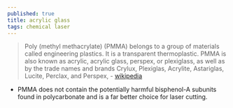 ```yaml
---
published: true
title: acrylic glass
tags: chemical laser
---
```

> Poly (methyl methacrylate) (PMMA) belongs to a group of materials called engineering plastics. It is a transparent thermoplastic. PMMA is also known as acrylic, acrylic glass, perspex, or plexiglass, as well as by the trade names and brands Crylux, Plexiglas, Acrylite, Astariglas, Lucite, Perclax, and Perspex, - [wikipedia](https://en.wikipedia.org/wiki/Poly(methyl_methacrylate))

- PMMA does not contain the potentially harmful bisphenol-A subunits found in polycarbonate and is a far better choice for laser cutting.
